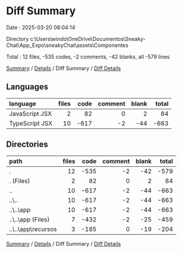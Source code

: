 # Diff Summary

Date : 2025-03-20 08:04:14

Directory c:\\Users\\windo\\OneDrive\\Documentos\\Sneaky-Chat\\App_Expo\\sneakyChat\\assets\\Componentes

Total : 12 files,  -535 codes, -2 comments, -42 blanks, all -579 lines

[Summary](results.md) / [Details](details.md) / Diff Summary / [Diff Details](diff-details.md)

## Languages
| language | files | code | comment | blank | total |
| :--- | ---: | ---: | ---: | ---: | ---: |
| JavaScript JSX | 2 | 82 | 0 | 2 | 84 |
| TypeScript JSX | 10 | -617 | -2 | -44 | -663 |

## Directories
| path | files | code | comment | blank | total |
| :--- | ---: | ---: | ---: | ---: | ---: |
| . | 12 | -535 | -2 | -42 | -579 |
| . (Files) | 2 | 82 | 0 | 2 | 84 |
| .. | 10 | -617 | -2 | -44 | -663 |
| ..\\.. | 10 | -617 | -2 | -44 | -663 |
| ..\\..\\app | 10 | -617 | -2 | -44 | -663 |
| ..\\..\\app (Files) | 7 | -432 | -2 | -25 | -459 |
| ..\\..\\app\\recursos | 3 | -185 | 0 | -19 | -204 |

[Summary](results.md) / [Details](details.md) / Diff Summary / [Diff Details](diff-details.md)